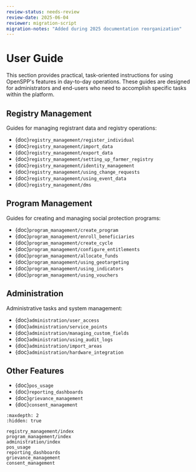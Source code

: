 ```yaml
---
review-status: needs-review
review-date: 2025-06-04
reviewer: migration-script
migration-notes: "Added during 2025 documentation reorganization"
---
```


# User Guide

This section provides practical, task-oriented instructions for using OpenSPP's features in day-to-day operations. These guides are designed for administrators and end-users who need to accomplish specific tasks within the platform.

## Registry Management

Guides for managing registrant data and registry operations:

- {doc}`registry_management/register_individual`
- {doc}`registry_management/import_data`
- {doc}`registry_management/export_data`
- {doc}`registry_management/setting_up_farmer_registry`
- {doc}`registry_management/identity_management`
- {doc}`registry_management/using_change_requests`
- {doc}`registry_management/using_event_data`
- {doc}`registry_management/dms`

## Program Management

Guides for creating and managing social protection programs:

- {doc}`program_management/create_program`
- {doc}`program_management/enroll_beneficiaries`
- {doc}`program_management/create_cycle`
- {doc}`program_management/configure_entitlements`
- {doc}`program_management/allocate_funds`
- {doc}`program_management/using_geotargeting`
- {doc}`program_management/using_indicators`
- {doc}`program_management/using_vouchers`

## Administration

Administrative tasks and system management:

- {doc}`administration/user_access`
- {doc}`administration/service_points`
- {doc}`administration/managing_custom_fields`
- {doc}`administration/using_audit_logs`
- {doc}`administration/import_areas`
- {doc}`administration/hardware_integration`

## Other Features

- {doc}`pos_usage`
- {doc}`reporting_dashboards`
- {doc}`grievance_management`
- {doc}`consent_management`

```{toctree}
:maxdepth: 2
:hidden: true

registry_management/index
program_management/index
administration/index
pos_usage
reporting_dashboards
grievance_management
consent_management
```